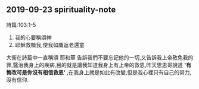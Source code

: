 ## 2019-09-23 spirituality-note

詩篇:103:1-5

1. 我的心要稱頌神
2. 耶穌救贖我,使我如鷹返老還童

  大衛在詩篇中一直稱頌 耶和華 告訴我們不要忘記他的一切,又告訴我上帝赦免我的罪,醫治我身上的疾病,目的就是讓我知道我身上有上帝的救恩,昨天思恩哥說道 **'有悔改可是你沒有相信救恩'** ,在我身上就是如此有改變,但是我心裡只有自己的努力,沒有信仰.